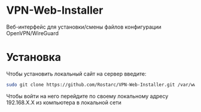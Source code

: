 # VPN-Web-Installer

Веб-интерфейс для установки/смены файлов конфигурации OpenVPN/WireGuard

# Установка
Чтобы установить локальный сайт на сервер введите:
```bash
sudo git clone https://github.com/Rostarc/VPN-Web-Installer.git /var/www/html
```
Чтобы войти на него перейдите по своему локальному адресу 192.168.X.X из компьютера в локальной сети

